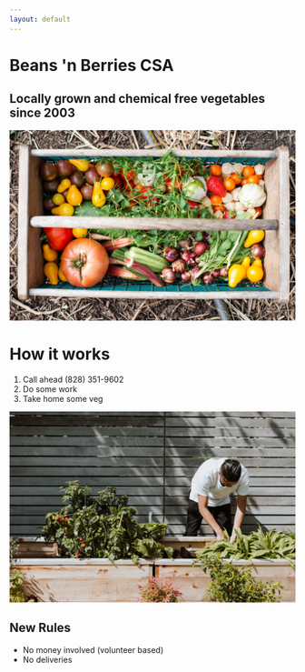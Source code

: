 ```yaml
---
layout: default
---
```

# Beans 'n Berries CSA

## Locally grown and chemical free vegetables since 2003

![Vegetable Farm](zoe-schaeffer-hmoDcZnB7uw-unsplash.jpg)

# How it works

1.  Call ahead (828) 351-9602
1.  Do some work
1.  Take home some veg

![Volunteering](priscilla-du-preez-JCZ2pE-Szpw-unsplash.jpg)

## New Rules

* No money involved (volunteer based)
* No deliveries




